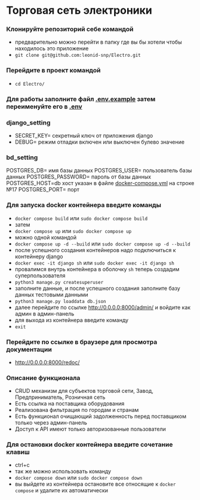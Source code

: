 # Торговая сеть электроники

### Клонируйте репозиторий себе командой
- предварительно можно перейти в папку где вы бы хотели чтобы находилось это приложение
- `git clone git@github.com:leonid-snp/Electro.git`

### Перейдите в проект командой
- `cd Electro/`

### Для работы заполните файл [.env.example](.env.example) затем переименуйте его в [.env](.env)

### django_setting
- SECRET_KEY= секретный ключ от приложения django
- DEBUG= режим отладки включен или выключен булево значение

### bd_setting
POSTGRES_DB= имя базы данных
POSTGRES_USER= пользователь базы данных
POSTGRES_PASSWORD= пароль от базы данных
POSTGRES_HOST=db хост указан в файле [docker-compose.yml](docker-compose.yml) на строке №17
POSTGRES_PORT= порт

### Для запуска docker контейнера введите команды
- `docker compose build` или `sudo docker compose build`
- затем 
- `docker compose up` или `sudo docker compose up`
- можно одной командой
- `docker compose up -d --build` или `sudo docker compose up -d --build`
- после успешного создания контейнеров надо подключиться к контейнеру django
- `docker exec -it django sh` или `sudo docker exec -it django sh`
- провалимся внутрь контейнера в оболочку `sh` теперь создадим суперпользователя
- `python3 manage.py createsuperuser`
- заполните данные, и после успешного создания заполните базу данных тестовыми данными
- `python3 manage.py loaddata db.json`
- далее перейдите по ссылке http://0.0.0.0:8000/admin/ и войдите как админ в админ-панель
- для выхода из контейнера введите команду
- `exit`

### Перейдите по ссылке в браузере для просмотра документации
- http://0.0.0.0:8000/redoc/

### Описание функционала
- CRUD механизм для субъектов торговой сети, Завод, Предприниматель, Розничная сеть
- Есть ссылка на поставщика оборудования
- Реализована фильтрация по городам и странам
- Есть функционал очищающий задолженность перед поставщиком только через админ-панель
- Доступ к API имеют только авторизованные пользователи

### Для остановки docker контейнера введите сочетание клавиш
- ctrl+c
- так же можно использовать команду
- `docker compose down` или `sudo docker compose down`
- вы выйдете из контейнера остановите все относящие к `docker compose` и удалите их автоматически

